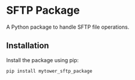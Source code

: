 # SFTP Package

A Python package to handle SFTP file operations.

## Installation

Install the package using pip:

```bash
pip install mytower_sftp_package
